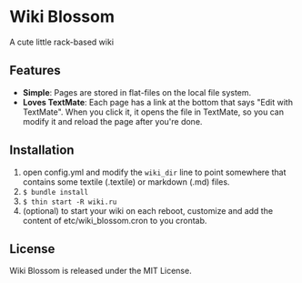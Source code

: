 Wiki Blossom
============

A cute little rack-based wiki

Features
--------
* **Simple**: Pages are stored in flat-files on the local file system. 
* **Loves TextMate**: Each page has a link at the bottom that says
  "Edit with TextMate". When you click it, it opens the file in TextMate, so you
  can modify it and reload the page after you're done.

Installation
------------

1. open config.yml and modify the `wiki_dir` line to point somewhere that
   contains some textile (.textile) or markdown (.md) files.
2. `$ bundle install`
3. `$ thin start -R wiki.ru`
4. (optional) to start your wiki on each reboot, customize and add the content of
   etc/wiki_blossom.cron to you crontab.

License
-------

Wiki Blossom is released under the MIT License.

